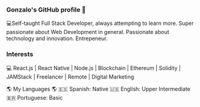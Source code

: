 ### Gonzalo's GitHub profile 👋
  💻Self-taught Full Stack Developer, always attempting to learn more. Super passionate about Web Development in general. Passionate about technology and innovation. Entrepeneur.
  
 ### Interests
 💻 React.js | React Native | Node.js | Blockchain | Ethereum | Solidity | JAMStack | Freelancer | Remote | Digital Marketing
 
 
 🌎 My Languages 🌎
 🇪🇸 Spanish: Native
 🇺🇸 English: Upper Intermediate
 🇧🇷 Portuguese: Basic

<!--
**carranzagonzalo/carranzagonzalo** is a ✨ _special_ ✨ repository because its `README.md` (this file) appears on your GitHub profile.

Here are some ideas to get you started:

- 🔭 I’m currently working on ...
- 🌱 I’m currently learning ...
- 👯 I’m looking to collaborate on ...
- 🤔 I’m looking for help with ...
- 💬 Ask me about ...
- 📫 How to reach me: ...
- 😄 Pronouns: ...
- ⚡ Fun fact: ...
-->
